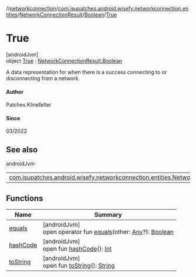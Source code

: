 //[networkconnection](../../../../../index.md)/[com.isupatches.android.wisefy.networkconnection.entities](../../../index.md)/[NetworkConnectionResult](../../index.md)/[Boolean](../index.md)/[True](index.md)

# True

[androidJvm]\
object [True](index.md) : [NetworkConnectionResult.Boolean](../index.md)

A data representation for when there is a success connecting to or disconnecting from a network.

#### Author

Patches Klinefelter

#### Since

03/2022

## See also

androidJvm

| | |
|---|---|
| [com.isupatches.android.wisefy.networkconnection.entities.NetworkConnectionResult.Boolean](../index.md) |  |

## Functions

| Name | Summary |
|---|---|
| [equals](../../-disconnect-request-sent/index.md#585090901%2FFunctions%2F-1202619134) | [androidJvm]<br>open operator fun [equals](../../-disconnect-request-sent/index.md#585090901%2FFunctions%2F-1202619134)(other: [Any](https://kotlinlang.org/api/latest/jvm/stdlib/kotlin/-any/index.html)?): [Boolean](https://kotlinlang.org/api/latest/jvm/stdlib/kotlin/-boolean/index.html) |
| [hashCode](../../-disconnect-request-sent/index.md#1794629105%2FFunctions%2F-1202619134) | [androidJvm]<br>open fun [hashCode](../../-disconnect-request-sent/index.md#1794629105%2FFunctions%2F-1202619134)(): [Int](https://kotlinlang.org/api/latest/jvm/stdlib/kotlin/-int/index.html) |
| [toString](../../-disconnect-request-sent/index.md#1616463040%2FFunctions%2F-1202619134) | [androidJvm]<br>open fun [toString](../../-disconnect-request-sent/index.md#1616463040%2FFunctions%2F-1202619134)(): [String](https://kotlinlang.org/api/latest/jvm/stdlib/kotlin/-string/index.html) |
